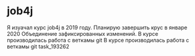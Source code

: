 # job4j

Я изуачал курс job4j в 2019 году. Планирую завершить крус в январе 2020
Объединение зафиксированных изменений.
В курсе производилась работа с веткамы git
В курсе производилась работа с веткамы git task_193262
